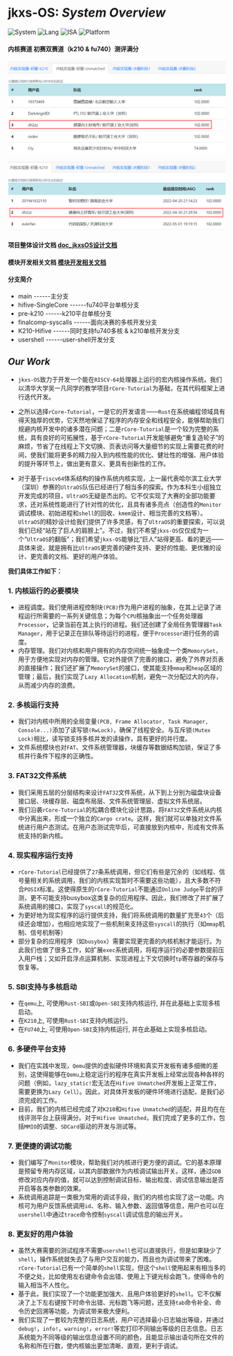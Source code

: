 # **jkxs-OS:** <i>System Overview</i>

![System](https://img.shields.io/badge/System-jkxsOS-brightgreen) ![Lang](https://img.shields.io/badge/Lang-Rust-green) ![ISA](https://img.shields.io/badge/ISA-riscv64-yellowgreen) ![Platform](https://img.shields.io/badge/Platform-Qemu%2c%20Hifive%20Unmatched-yellow)

#### 内核赛道 初赛双赛道（k210 & fu740）测评满分

![fu740](./docs/image/readme/fu740排行榜.png)

![k210](./docs/image/readme/k210排行榜.png)

#### 项目整体设计文档 [doc_jkxsOS设计文档](./doc_jkxsOS设计文档.pdf)

#### 模块开发相关文档 [模块开发相关文档](./docs)

#### 分支简介
* main               ------主分支
* hifive-SingleCore  ------fu740平台单核分支
* pre-k210           ------k210平台单核分支
* finalcomp-syscalls ------面向决赛的多核开发分支
* K210-Hifive        ------同时支持fu740多核 & k210单核开发分支
* usershell          ------user-shell开发分支


## <i>Our Work</i>

+ `jkxs-OS`致力于开发一个能在`RISCV-64`处理器上运行的宏内核操作系统。我们以清华大学吴一凡同学的教学项目`rCore-Tutorial`为基础，在其代码框架上进行迭代开发。

+ 之所以选择`rCore-Tutorial`，一是它的开发语言——`Rust`在系统编程领域具有得天独厚的优势，它天然地保证了程序的内存安全和线程安全，能够帮助我们规避内核开发中的诸多潜在问题；二是`rCore-Tutorial`是一个较为完整的系统，具有良好的可拓展性，基于`rCore-Tutorial`开发能够避免“重复造轮子”的麻烦，节省了在线程上下文切换、页表访问等大量细节的实现上需要花费的时间，使我们能将更多的精力投入到内核性能的优化、健壮性的增强、用户体验的提升等环节上，做出更有意义、更具有创新性的工作。

+ 对于基于`riscv64`体系结构的操作系统内核实现，上一届代表哈尔滨工业大学（深圳）参赛的`UltraOS`队伍已经进行了相当多的探索。作为本科生小组独立开发完成的项目，`UltraOS`无疑是杰出的。它不仅实现了大赛的全部功能要求，还对系统性能进行了针对性的优化，且具有诸多亮点（创造性的`Monitor`调试模块、初始进程和`shell`的回收、`kmem`设计、相当完善的文档等）。`UltraOS`的精妙设计给我们提供了许多灵感，有了`UltraOS`的重要探索，可以说我们已经“站在了巨人的肩膀上”。不过，我们不希望`jkxs-OS`仅仅成为一个“`UltraOS`的翻版”；我们希望`jkxs-OS`能够比“巨人”站得更高、看的更远——具体来说，就是拥有比`UltraOS`更完善的硬件支持、更好的性能、更优雅的设计、更完善的文档、更好的用户体验。

**我们具体工作如下：**

### 1. 内核运行的必要模块

   + 进程调度。我们使用进程控制块`(PCB)`作为用户进程的抽象，在其上记录了进程运行所需要的一系列关键信息；为每个`CPU`核抽象出一个任务处理器`Processor`，记录当前在其上执行的进程。我们还创建了全局任务管理器`Task Manager`，用于记录正在排队等待运行的进程，便于`Processor`进行任务的调度。
   + 内存管理。我们对内核和用户拥有的内存空间统一抽象成一个类`MemorySet`，用于方便地实现对内存的管理。它对外提供了完善的接口，避免了外界对页表的直接操作；我们还扩展了`MemorySet`的接口，使其能支持`mmap`和`heap`区域的管理；最后，我们实现了`Lazy Allocation`机制，避免一次分配过大的内存，从而减少内存的浪费。

### 2. 多核运行支持

   + 我们对内核中所用的全局变量`(PCB, Frame Allocator, Task Manager, Console...)`添加了读写锁`(RwLock)`，确保了线程安全。与互斥锁`(Mutex Lock)`相比，读写锁支持多核并发的读操作，具有更好的并行度。
   + 文件系统模块也对`FAT`、文件系统管理器，块缓存等数据结构加锁，保证了多核并行条件下程序的正确性。

### 3. FAT32文件系统

   + 我们采用五层的分层结构来设计`FAT32`文件系统，从下到上分别为磁盘块设备接口层、块缓存层、磁盘布局层、文件系统管理层、虚拟文件系统层。
   + 我们沿袭`rCore-Tutorial`的松耦合模块化设计思路，将`FAT32`文件系统从内核中分离出来，形成一个独立的`Cargo crate`。这样，我们就可以单独对文件系统进行用户态测试。在用户态测试完毕后，可直接放到内核中，形成有文件系统支持的新内核。

### 4. 现实程序运行支持

   + `rCore-Tutorial`已经提供了`27`条系统调用，但它们有些是冗余的（如线程、信号量相关的系统调用，我们的内核实现暂时不需要这些功能），且大多数不符合`POSIX`标准。这使得原生的`rCore-Tutorial`不能通过`Online Judge`平台的评测，更不可能支持busybox这类复杂的应用程序。因此，我们修改了并扩展了系统调用的接口，实现了`syscall`的规范化。
   + 为更好地为现实程序的运行提供支持，我们将系统调用的数量扩充至`43`个（后续还会增加），也相应地实现了一些机制来支持这些`syscall`的执行（如`mmap`机制、信号机制等）
   + 部分复杂的应用程序（如`busybox`）需要实现更完善的内核机制才能运行。为此我们也做了很多工作，如扩展`exec`系统调用，将程序运行的必要参数提前压入用户栈；又如开启浮点运算机制、实现进程上下文切换时`tp`寄存器的保存与恢复等。

### 5. SBI支持与多核启动

   + 在`qemu`上,  可使用`Rust-SBI`或`Open-SBI`支持内核运行, 并在此基础上实现多核启动。
   + 在`K210`上, 可使用`Rust-SBI`支持内核运行。
   + 在`FU740`上, 可使用`Open-SBI`支持内核运行, 并在此基础上实现多核启动。

### 6. 多硬件平台支持

   + 我们在实践中发现，`Qemu`提供的虚拟硬件环境和真实开发板有诸多细微的差别，这使得能够在`Qemu`上稳定运行的程序在真实开发板上经常出现各种各样的问题（例如，`lazy_static!`宏无法在`Hifive Unmatched`开发板上正常工作，需要更换为`Lazy Cell`）。因此，对具体开发板的硬件环境进行适配，是我们必须完成的工作。
   + 目前，我们的内核已经完成了对`K210`和`Hifive Unmatched`的适配，并且均在在线评测平台上获得满分。对于`Hifive Unmatched`，我们完成了更多的工作，包括`MMIO`的调整、`SDCard`驱动的开发与测试等。

### 7. 更便捷的调试功能

   + 我们编写了`Monitor`模块，帮助我们对内核进行更方便的调试。它的基本原理是预留专用内存区域，以其内部数据作为内核调试输出开关。这样，通过`GDB`修改对应内存的值，就可以达到控制调试目标、输出粒度、调试信息输出是否开启等各类参数的效果。
   + 系统调用追踪是一类极为常用的调试手段，我们的内核也实现了这一功能。内核可为用户反馈系统调用`id`、名称、输入参数、返回值等信息，用户也可以在`usershell`中通过`trace`命令控制`syscall`调试信息的输出开关。

### 8. 更友好的用户体验

   + 虽然大赛需要的测试程序不需要`usershell`也可以直接执行，但是如果缺少了`shell`，操作系统就失去了与用户交互的能力，而且也为调试带来了困难。`rCore-Tutorial`已有一个简单的`shell`实现，但这个`shell`使用起来有相当多的不便之处，比如使用左右键命令会出错、使用上下键光标会跑飞，使得命令的输入相当不人性化。
   + 基于此，我们实现了一个功能更加强大、且用户体验更好的`shell`。它不仅解决了上下左右键按下时命令出错、光标跑飞等问题，还支持`tab`命令补全、命令历史回溯等功能，为调试带来极大便利。
   + 我们实现了一套较为完整的日志系统，用户可选择最小日志输出等级，并通过`debug!`，`info!`，`warning!`，`error!`等宏打印不同输出等级的日志信息。日志系统能为不同等级的输出信息设置不同的颜色，且能显示输出语句所在文件的名称和所在行数，使内核输出更加清晰、直观，更利于调试。


